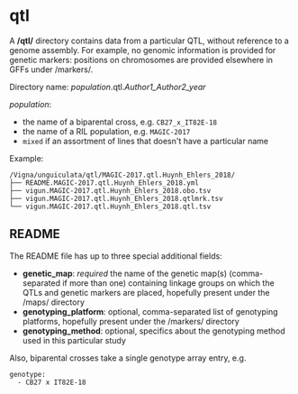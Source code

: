 # qtl

A **/qtl/** directory contains data from a particular QTL, without reference to a genome assembly.
For example, no genomic information is provided for genetic markers: positions on chromosomes are provided elsewhere in GFFs under /markers/.

Directory name:
*population*.qtl.*Author1_Author2_year*

*population*:
- the name of a biparental cross, e.g. `CB27_x_IT82E-18`
- the name of a RIL population, e.g. `MAGIC-2017`
- `mixed` if an assortment of lines that doesn't have a particular name

Example:

```
/Vigna/unguiculata/qtl/MAGIC-2017.qtl.Huynh_Ehlers_2018/
├── README.MAGIC-2017.qtl.Huynh_Ehlers_2018.yml
├── vigun.MAGIC-2017.qtl.Huynh_Ehlers_2018.obo.tsv
├── vigun.MAGIC-2017.qtl.Huynh_Ehlers_2018.qtlmrk.tsv
└── vigun.MAGIC-2017.qtl.Huynh_Ehlers_2018.qtl.tsv
```

## README
The README file has up to three special additional fields:
- **genetic_map**: *required* the name of the genetic map(s) (comma-separated if more than one) containing linkage groups on which the QTLs and genetic markers are placed, hopefully present under the /maps/ directory
- **genotyping_platform**: optional, comma-separated list of genotyping platforms, hopefully present under the /markers/ directory
- **genotyping_method**: optional, specifics about the genotyping method used in this particular study

Also, biparental crosses take a single genotype array entry, e.g.
```
genotype: 
  - CB27 x IT82E-18
```
